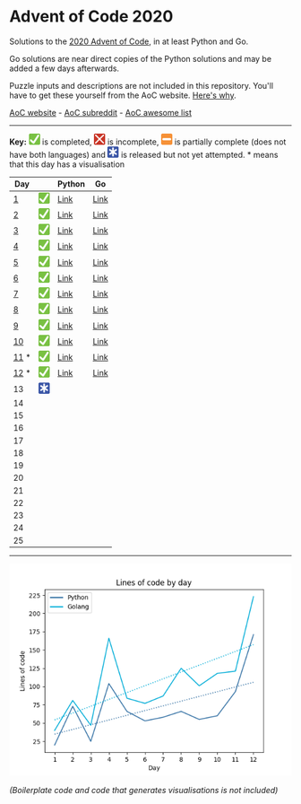# Advent of Code 2020

Solutions to the [2020 Advent of Code](https://adventofcode.com/2020), in at least Python and Go.

Go solutions are near direct copies of the Python solutions and may be added a few days afterwards.

Puzzle inputs and descriptions are not included in this repository. You'll have to get these yourself from the AoC website. [Here's why](https://www.reddit.com/r/adventofcode/comments/k99rod/sharing_input_data_were_we_requested_not_to/gf2ukkf/?context=3).

[AoC website](https://adventofcode.com) - [AoC subreddit](https://www.reddit.com/r/adventofcode) - [AoC awesome list](https://github.com/Bogdanp/awesome-advent-of-code)

---

**Key:** ![Completed][check] is completed, ![Incomplete][cross] is incomplete, ![Partially complete][partial] is partially complete (does not have both languages) and ![Not yet attempted][pending] is released but not yet attempted. \* means that this day has a visualisation

<!-- PARSE START -->

| Day                         |                               | Python                                | Go                                |
| --------------------------- | ----------------------------- | ------------------------------------- | --------------------------------- |
| [1](/01-reportRepair)       | ![Completed][check]           | [Link](/01-reportRepair/python)       | [Link](/01-reportRepair/go)       |
| [2](/02-passwordPhilosophy) | ![Completed][check]           | [Link](/02-passwordPhilosophy/python) | [Link](/02-passwordPhilosophy/go) |
| [3](/03-tobogganTrajectory) | ![Completed][check]           | [Link](/03-tobogganTrajectory/python) | [Link](/03-tobogganTrajectory/go) |
| [4](/04-passportProcessing) | ![Completed][check]           | [Link](/04-passportProcessing/python) | [Link](/04-passportProcessing/go) |
| [5](/05-binaryBoarding)     | ![Completed][check]           | [Link](/05-binaryBoarding/python)     | [Link](/05-binaryBoarding/go)     |
| [6](/06-customCustoms)      | ![Completed][check]           | [Link](/06-customCustoms/python)      | [Link](/06-customCustoms/go)      |
| [7](/07-handyHaversacks)    | ![Completed][check]           | [Link](/07-handyHaversacks/python)    | [Link](/07-handyHaversacks/go)    |
| [8](/08-handheldHalting)    | ![Completed][check]           | [Link](/08-handheldHalting/python)    | [Link](/08-handheldHalting/go)    |
| [9](/09-encodingError)      | ![Completed][check]           | [Link](/09-encodingError/python)      | [Link](/09-encodingError/go)      |
| [10](/10-adapterArray)      | ![Completed][check]           | [Link](/10-adapterArray/python)       | [Link](/10-adapterArray/go)       |
| [11](/11-seatingSystem) \*  | ![Completed][check]           | [Link](/11-seatingSystem/python)      | [Link](/11-seatingSystem/python)  |
| [12](/12-rainRisk) \*       | ![Completed][check]           | [Link](/12-rainRisk/python)           | [Link](/12-rainRisk/go)           |
| 13                          | ![Not yet attempted][pending] |                                       |                                   |
| 14                          |                               |                                       |                                   |
| 15                          |                               |                                       |                                   |
| 16                          |                               |                                       |                                   |
| 17                          |                               |                                       |                                   |
| 18                          |                               |                                       |                                   |
| 19                          |                               |                                       |                                   |
| 20                          |                               |                                       |                                   |
| 21                          |                               |                                       |                                   |
| 22                          |                               |                                       |                                   |
| 23                          |                               |                                       |                                   |
| 24                          |                               |                                       |                                   |
| 25                          |                               |                                       |                                   |

<!-- PARSE END -->

---

![Lines of code per day](https://github.com/codemicro/adventOfCode/blob/master/.github/clocgraph.png?raw=true)

_(Boilerplate code and code that generates visualisations is not included)_

[check]: https://github.com/codemicro/adventOfCode/blob/master/.github/check.png?raw=true
[cross]: https://github.com/codemicro/adventOfCode/blob/master/.github/cross.png?raw=true
[partial]: https://github.com/codemicro/adventOfCode/blob/master/.github/partial.png?raw=true
[pending]: https://github.com/codemicro/adventOfCode/blob/master/.github/asterisk.png?raw=true
